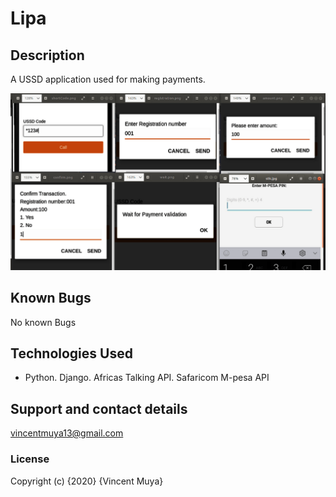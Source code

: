 # Lipa

## Description

A USSD application used for making payments.

![Image description](static/img/USSD.png)

## Known Bugs

No known Bugs

## Technologies Used

- Python. Django. Africas Talking API. Safaricom M-pesa API

## Support and contact details

vincentmuya13@gmail.com
### License

Copyright (c) {2020} {Vincent Muya}
